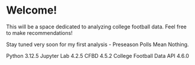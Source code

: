 # Welcome!

This will be a space dedicated to analyzing college football data. Feel free to make recommendations!

Stay tuned very soon for my first analysis - Preseason Polls Mean Nothing.

Python 3.12.5
Jupyter Lab 4.2.5
CFBD 4.5.2
College Football Data API 4.6.0
